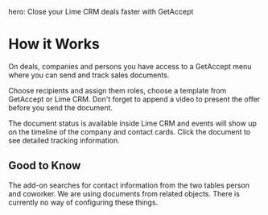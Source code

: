 hero: Close your Lime CRM deals faster with GetAccept

# How it Works

On deals, companies and persons you have access to a GetAccept menu where you can send and track sales documents.

Choose recipients and assign them roles, choose a template from GetAccept or Lime CRM. Don't forget to append a video to present the offer before you send the document.

The document status is available inside Lime CRM and events will show up on the timeline of the company and contact cards. Click the document to see detailed tracking information.

## Good to Know

The add-on searches for contact information from the two tables person and coworker. We are using documents from related objects. There is currently no way of configuring these things.
